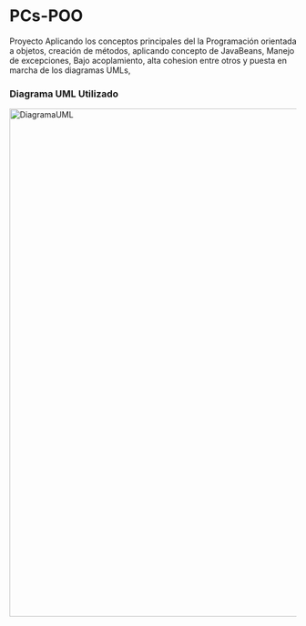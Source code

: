 # PCs-POO
Proyecto Aplicando los conceptos principales del la Programación orientada a objetos, creación de métodos, aplicando concepto de JavaBeans, Manejo de excepciones, Bajo acoplamiento, alta cohesion entre otros y puesta en marcha de los diagramas UMLs,

### Diagrama UML Utilizado

<img width="892" alt="DiagramaUML" src="https://user-images.githubusercontent.com/94019700/204650620-59cb300f-43c1-44cf-8f39-bb888dac3701.png">
